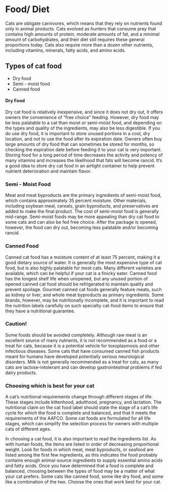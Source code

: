 # Food/ Diet 

Cats are obligate carnivores, which means that they rely on nutrients found only in animal products. Cats evolved as hunters that consume prey that contains high amounts of protein, moderate amounts of fat, and a minimal amount of carbohydrates, and their diet still requires these general proportions today. Cats also require more than a dozen other nutrients, including vitamins, minerals, fatty acids, and amino acids.



## Types of cat food
* Dry food
* Semi - moist food
* Canned food  


#### Dry Food
Dry cat food is relatively inexpensive, and since it does not dry out, it offers owners the convenience of “free choice” feeding. However, dry food may be less palatable to a cat than moist or semi-moist food, and depending on the types and quality of the ingredients, may also be less digestible. If you do use dry food, it is important to store unused portions in a cool, dry location, and not to use the food after its expiration date. Owners often buy large amounts of dry food that can sometimes be stored for months, so checking the expiration date before feeding it to your cat is very important. Storing food for a long period of time decreases the activity and potency of many vitamins and increases the likelihood that fats will become rancid. It’s a good idea to store dry cat food in an airtight container to help prevent nutrient deterioration and maintain flavor.  


### Semi - Moist Food
Meat and meat byproducts are the primary ingredients of semi-moist food, which contains approximately 35 percent moisture. Other materials, including soybean meal, cereals, grain byproducts, and preservatives are added to make the final product. The cost of semi-moist food is generally mid-range. Semi-moist foods may be more appealing than dry cat food to some cats and can also be fed free choice. After the package is opened, however, the food can dry out, becoming less palatable and/or becoming rancid.  


### Canned Food
Canned cat food has a moisture content of at least 75 percent, making it a good dietary source of water. It is generally the most expensive type of cat food, but is also highly palatable for most cats. Many different varieties are available, which can be helpful if your cat is a finicky eater. Canned food has the longest shelf life when unopened, but any unused portion of opened canned cat food should be refrigerated to maintain quality and prevent spoilage. Gourmet canned cat foods generally feature meats, such as kidney or liver, and whole meat byproducts as primary ingredients. Some brands, however, may be nutritionally incomplete, and it is important to read the nutrition labels carefully on such specialty cat-food items to ensure that they have a nutritional guarantee.  


### Caution!
Some foods should be avoided completely. Although raw meat is an excellent source of many nutrients, it is not recommended as a food or a treat for cats, because it is a potential vehicle for toxoplasmosis and other infectious diseases. Some cats that have consumed canned fish products meant for humans have developed potentially serious neurological disorders. Milk is not generally recommended as a treat for cats, as many cats are lactose-intolerant and can develop gastrointestinal problems if fed dairy products.  

### Choosing which is best for your cat
A cat’s nutritional requirements change through different stages of life. These stages include kittenhood, adulthood, pregnancy, and lactation. The nutritional claim on the cat food label should state the stage of a cat’s life cycle for which the food is complete and balanced, and that it meets the requirements of the AAFCO. Some cat foods are formulated for all life stages, which can simplify the selection process for owners with multiple cats of different ages.  

In choosing a cat food, it is also important to read the ingredients list. As with human foods, the items are listed in order of decreasing proportional weight. Look for foods in which meat, meat byproducts, or seafood are listed among the first few ingredients, as this indicates the food probably contains enough animal-source ingredients to supply essential amino acids and fatty acids.
Once you have determined that a food is complete and balanced, choosing between the types of food may be a matter of what your cat prefers. Some cats like canned food, some like dry food, and some like a combination of the two. Choose the ones that work best for your cat.  
